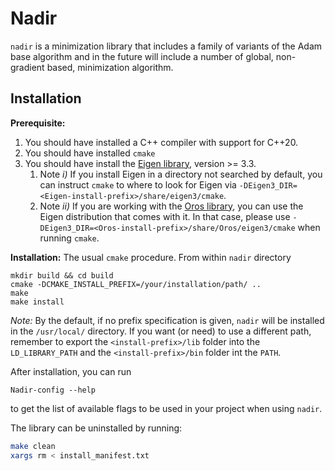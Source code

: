 # Nadir

`nadir` is a minimization library that includes a family of variants of the Adam base algorithm
and in the future will include a number of global, non-gradient based, minimization algorithm.

## Installation
**Prerequisite:** 
1. You should have installed a C++ compiler with support for C++20.
2. You should have installed `cmake`
3. You should have install the [Eigen library](https://eigen.tuxfamily.org/), version >= 3.3. 
   1. Note *i)* If you install Eigen in a directory not searched by default, you can instruct `cmake` to where to look for Eigen via `-DEigen3_DIR=<Eigen-install-prefix>/share/eigen3/cmake`.
   2. Note *ii)* If you are working with the [Oros library](https://github.com/MapCollaboration/Oros), you can use the Eigen distribution that comes with it. In that case, please use `-DEigen3_DIR=<Oros-install-prefix>/share/Oros/eigen3/cmake` when running `cmake`.

**Installation:**
The usual `cmake` procedure. From within `nadir` directory
```shell
mkdir build && cd build
cmake -DCMAKE_INSTALL_PREFIX=/your/installation/path/ ..
make
make install
```
*Note:* By the default, if no prefix specification is given, `nadir` will be installed in the `/usr/local/`  directory. If you want (or need) to use a different path, remember to export the `<install-prefix>/lib` folder into the `LD_LIBRARY_PATH` and the `<install-prefix>/bin` folder int the `PATH`.

After installation, you can run 
```shell
Nadir-config --help
```
to get the list of available flags to be used in your project when using `nadir`.

The library can be uninstalled by running:

```bash
make clean
xargs rm < install_manifest.txt
```
